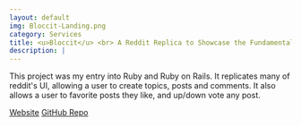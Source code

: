 ```yaml
---
layout: default
img: Bloccit-Landing.png
category: Services
title: <u>Bloccit</u> <br> A Reddit Replica to Showcase the Fundamentals of Web Development and Ruby on Rails.
description: |
---
```

  This project was my entry into Ruby and Ruby on Rails. It replicates many of reddit's UI, allowing a user to create topics, posts and comments. It also allows a user to favorite posts they like, and up/down vote any post.

  <a href="http://bwieber-bloccit.herokuapp.com/" class='btn btn-default btn-lg'> <i class="fa fa-star"> </i> <span class="network-name">Website</span></a>
  <a href="https://github.com/BWieber/BasicRailsApp" class='btn btn-default btn-lg'> <i class="fa fa-github"> </i> <span class="network-name">GitHub Repo</span></a>
